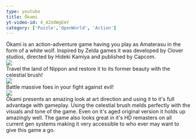 ```yaml
---
type: youtube
title: Ōkami
yt-video-id: 4_42UdWgEmY
category: ['Puzzle','OpenWorld', 'Action']
---
```


Ōkami is an action-adventure game having you play as Amaterasu in the form of a white wolf. Inspired by Zelda games it was developed by Clover studios, directed by Hideki Kamiya and published by Capcom.
<br>
<img src="{{'img/okami/okami1.jpg' | relative_url}}">
<br>
Travel the land of Nippon and restore it to its former beauty with the celestial brush!
<br>
<img src="{{'img/okami/okami2.jpg' | relative_url}}">
<br>
Battle massive foes in your fight against evil!
<br>
<img src="{{'img/okami/okami3.jpg' | relative_url}}">
<br>
Ōkami presents an amazing look at art direction and using it to it's full advantage with gameplay. Using the celestial brush melds perfectly with the visuals and tone of the game. Even on it's aged original version it holds up amazingly well. The game also looks great in it's HD remasters on all current gen systems making it very accessible to who ever may want to give this game a go.